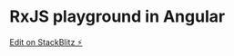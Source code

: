 # RxJS playground in Angular

[Edit on StackBlitz ⚡️](https://stackblitz.com/edit/angular-rxjs-operators-2020)
